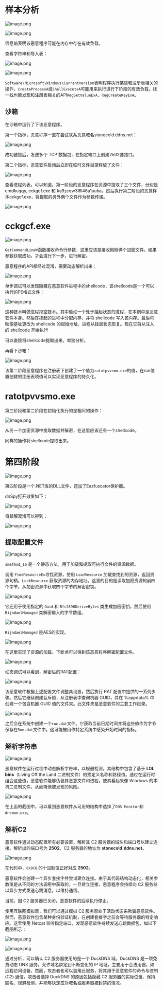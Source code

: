 样本分析
====

![image.png](https://shs3.b.qianxin.com/attack_forum/2024/11/attach-99232b88c42ec0cdc358dbc50db1f9371e80ce77.png)

![image.png](https://shs3.b.qianxin.com/attack_forum/2024/11/attach-91c9b5437fcb4aff7be4beb0ad6425f809371b76.png)

信息熵表明该恶意程序可能在内存中存在有效负载。

查看字符串和导入表：

![image.png](https://shs3.b.qianxin.com/attack_forum/2024/11/attach-85344a0c197c3cc8fe339acbc8230e664a52fe23.png)

![image.png](https://shs3.b.qianxin.com/attack_forum/2024/11/attach-1a62f8ca776b64fa5262cc9ff41588ab2e8ead78.png)

`Software\Microsoft\Windows\CurrentVersion`表明程序执行某些和注册表相关的操作，`CreateProcessA`或`ShellExecuteA`可能用来执行进行下阶段的有效负载，找一找也能发现和注册表相关的API`RegSetValueExA`、`RegCreateKeyExA`。

沙箱
--

在沙箱中运行了下该恶意程序。

第一个指标，恶意程序一直在尝试联系恶意域名stonecold.ddns.net：

![image.png](https://shs3.b.qianxin.com/attack_forum/2024/11/attach-8eaec3c7224cccd55dcdfa67b272da886b6e4675.png)

成功链接后，发送多个 TCP 数据包，在指定端口上创建2502套接口。

第二个指标，恶意软件启动后立即在临时文件目录释放了文件：

![image.png](https://shs3.b.qianxin.com/attack_forum/2024/11/attach-531f5aa7a35b1f307da2c34e959e77e1978cf660.png)

查看进程列表，可以知道，第一阶段的恶意程序在资源中提取了三个文件，分别是 cmdkuqqy, cckgcf.exe 和 ka9zcqw3l6l48a1uuba，然后执行第二阶段的恶意样本cckgcf.exe，将提取的另外俩个文件作为参数传递。

![image.png](https://shs3.b.qianxin.com/attack_forum/2024/11/attach-b20b124c4cc1efcccdf222367924c3648d5ae1ea.png)

cckgcf.exe
==========

![image.png](https://shs3.b.qianxin.com/attack_forum/2024/11/attach-761c6247f1fe7135f7848828efc41e5c91760093.png)

`GetCommandLineW`函数接收命令行参数，这里应该是接收刚刚俩个加密文件。如果参数获取成功，才会进行下一步，进行解密。

恶意程序的API都经过混淆，需要动态解析出来：

![image.png](https://shs3.b.qianxin.com/attack_forum/2024/11/attach-e5797ce2bafc880e64ed914fb79ff0879f9238de.png)

单步调试可以发现隐藏在恶意软件进程中的shellcode，该shellcode是一个可以执行的PE格式文件：

![image.png](https://shs3.b.qianxin.com/attack_forum/2024/11/attach-a0249d2c9aa83338e8e5d2ea98389891e833e5c0.png)

这种技术叫做进程挖空技术。其中启动一个处于挂起状态的进程，在本例中是恶意软件本身。然后在挂起的进程中分配内存，并将 shellcode 写入该内存。最后将映像基址更改为 shellcode 的起始地址，进程从挂起状态恢复。现在它将从注入的 shellcode 开始执行

可以直接将shellcode提取出来，单独分析。

再看下沙箱：

![image.png](https://shs3.b.qianxin.com/attack_forum/2024/11/attach-d747e3b7c06e742fca9e332de6df87aa8585991a.png)

该第二阶段恶意程序在注册表下创建了一个值为`ratotpvvsmo.exe`的值，在run位置创建的注册表项值可以实现恶意程序的持久化。

ratotpvvsmo.exe
===============

第三阶段和第二阶段在初始化执行的是相同的操作：

![image.png](https://shs3.b.qianxin.com/attack_forum/2024/11/attach-689c71d710b39e36d5f5da48b38b003874e586e4.png)

从另一个加密资源中提取数据并解密，在这里应该还有一个shellcode。

同样的操作将shellcode提取出来。

第四阶段
====

![image.png](https://shs3.b.qianxin.com/attack_forum/2024/11/attach-80ce55343cdf56777186d745a26d4d7af782a59b.png)

第四阶段是一个.NET库的DLL文件，还加了Eazfuscator保护器。

dnSpy打开效果如下：

![image.png](https://shs3.b.qianxin.com/attack_forum/2024/11/attach-aa124f68e4ed1fc4d02a4d447b0bc144a219b57c.png)

将其解混淆可以得到：

![image.png](https://shs3.b.qianxin.com/attack_forum/2024/11/attach-a820c01dda7fc036afcb3d81cf4400348cf8026a.png)

提取配置文件
------

![image.png](https://shs3.b.qianxin.com/attack_forum/2024/11/attach-f0085d6576952510c33338008c36d83897a6a0da.png)

`smethod_16` 是一个静态方法，用于加载和提取可执行文件的资源数据。

调用 `FindResourceEx`寻找资源，使用 `LoadResource` 加载查找到的资源，返回资源句柄。`LockResource` 获取资源的内存地址。这里的目的是读取加密资源的前四个字节，从加密资源中获取四个字节的解密密钥。

![image.png](https://shs3.b.qianxin.com/attack_forum/2024/11/attach-14d36d4e81f828bfceddb0019d2d1420cc793193.png)

它还用于使用指定的 `Guid` 和 `Rfc2898DeriveBytes` 类生成加密密钥，然后使用 `RijndaelManaged` 类解密输入的字节数组。

![image.png](https://shs3.b.qianxin.com/attack_forum/2024/11/attach-745db7902494f802c28ae616b67bbbb161fc974c.png)

`RijndaelManaged` 是AES的实现。

![image.png](https://shs3.b.qianxin.com/attack_forum/2024/11/attach-2d8220eac4b18cdb53c31c8c53674984ba267208.png)

在这里实现了资源的加载，下断点可以得到该恶意程序解密配置文件。

![image.png](https://shs3.b.qianxin.com/attack_forum/2024/11/attach-90a96c9700b80a9cfce94d6d55a0fe93e9762f61.png)

动态调试可以看到，解密后的RAT配置：

![image.png](https://shs3.b.qianxin.com/attack_forum/2024/11/attach-2b41a7951d4e12240b089323eed76def9001d724.png)

该恶意软件根据上述配置文件调整其设置，然后执行 RAT 配置中提供的一系列步骤。然后它继续创建互斥锁，从注册表中查询机器 GUID，并在 %appdata% 中创建一个包含机器 GUID 值的文件夹。此文件夹是恶意软件的主要工作目录。

![image.png](https://shs3.b.qianxin.com/attack_forum/2024/11/attach-1b0483604b1a6ce279b2ce45a2f502fc24c4b316.png)

之后会在系统中创建一个`run.dat`文件。它获取当前日期时间并将这些值作为字节保存在`Run.dat`文件中。这可能被用作特定系统中感染开始时间的指标。

解析字符串
-----

![image.png](https://shs3.b.qianxin.com/attack_forum/2024/11/attach-dc494549e0e138c7e6ebb286f5a8cfa0f706a554.png)

恶意软件在运行过程中动态解析字符串，以规避检测。其结构中包含了基于 **LOL bins**（Living Off the Land 二进制文件）的预定义名称和路径值。通过在运行时组合这些值，恶意软件能够伪装其恶意文件和进程，使其看起来像 Windows 的本机二进制文件，从而降低被发现的风险。

![image.png](https://shs3.b.qianxin.com/attack_forum/2024/11/attach-5d443414409a0f662dd82fdbb088064c522ffed0.png)

在上面的截图中，可以看到恶意软件从可用的结构中选择了`DNS Monitor`和`dnsmon.exe`。

解析C2
----

恶意软件通过动态配置所有必要设置，解析其 C2 服务器的域名和端口号以建立连接。解析出的端口号为 **2502**，C2 服务器的地址为 **stonecold.ddns.net**。

![image.png](https://shs3.b.qianxin.com/attack_forum/2024/11/attach-7d4b98d20f911c4d532c3be548cd184298799195.png)

在代码中，`0x9C6` 的十进制值正好对应 **2502**。

恶意软件会创建一个异步套接字并尝试建立连接。由于其代码结构动态化，相关参数值是从不同的方法调用中获取的。一旦建立连接，恶意程序会持续向 C2 服务器以异步方式发送心跳消息，以维持通信。

当前，因 C2 服务器已关闭，恶意软件的后续执行停止。

使用互联网模拟器，我们可以通过模拟 C2 服务器处于活动状态来欺骗恶意软件。然而，恶意软件包含某种身份验证机制，在创建套接字之前会等待服务器的特定响应。这里使用 Netcat 监听指定端口，发现恶意软件持续发送心跳数据包，如以下截图所示：

![image.png](https://shs3.b.qianxin.com/attack_forum/2024/11/attach-5e908ef92e16cc344c7171d640b88afea7a7a7f6.png)

![image.png](https://shs3.b.qianxin.com/attack_forum/2024/11/attach-e571541466538f2b853e919f446c87ba81102fec.png)

通过分析，可以确认 C2 服务器使用的是一个 DuckDNS 域。DuckDNS 是一项免费动态 DNS 服务，允许域名绑定到不断变化的 IP 地址，主要用于合法用途，如远程访问设备。然而，攻击者也可以滥用此服务，将其用于恶意软件的命令与控制 (C2) 通信。攻击者选择 DuckDNS 的原因包括隐藏 C2 服务器的实际位置、保持匿名、规避检测，并能够快速应对域名或服务器被封禁的情况。